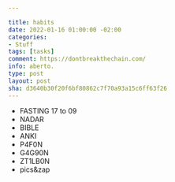 ```yaml
---

title: habits
date: 2022-01-16 01:00:00 -02:00
categories:
- Stuff
tags: [tasks]
comment: https://dontbreakthechain.com/
info: aberto.
type: post
layout: post
sha: d3640b30f20f6bf80862c7f70a93a15c6ff63f26
---
```


- FASTING 17 to 09
- NADAR
- BIBLE
- ANKI
- P4F0N
- G4G90N
- ZT1LB0N
- pics&zap